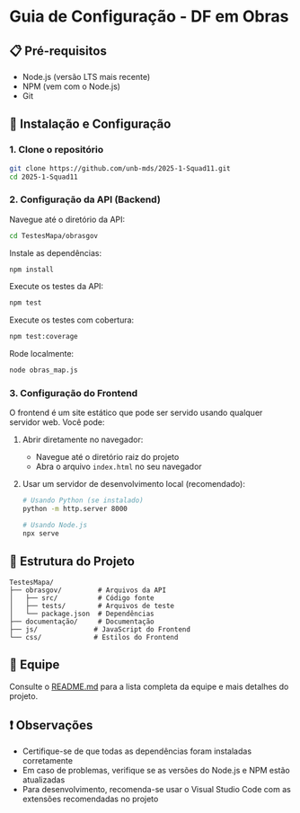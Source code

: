 # Guia de Configuração - DF em Obras

## 📋 Pré-requisitos

- Node.js (versão LTS mais recente)
- NPM (vem com o Node.js)
- Git

## 🚀 Instalação e Configuração

### 1. Clone o repositório

```bash
git clone https://github.com/unb-mds/2025-1-Squad11.git
cd 2025-1-Squad11
```

### 2. Configuração da API (Backend)

Navegue até o diretório da API:
```bash
cd TestesMapa/obrasgov
```

Instale as dependências:
```bash
npm install
```

Execute os testes da API:
```bash
npm test
```

Execute os testes com cobertura:
```bash
npm test:coverage
```

Rode localmente: 
```bash
node obras_map.js
```

### 3. Configuração do Frontend

O frontend é um site estático que pode ser servido usando qualquer servidor web. Você pode:

1. Abrir diretamente no navegador:
   - Navegue até o diretório raiz do projeto
   - Abra o arquivo `index.html` no seu navegador

2. Usar um servidor de desenvolvimento local (recomendado):
   ```bash
   # Usando Python (se instalado)
   python -m http.server 8000

   # Usando Node.js
   npx serve
   ```

## 📁 Estrutura do Projeto

```
TestesMapa/
├── obrasgov/         # Arquivos da API
│   ├── src/          # Código fonte
│   ├── tests/        # Arquivos de teste
│   └── package.json  # Dependências
├── documentação/     # Documentação
├── js/              # JavaScript do Frontend
└── css/             # Estilos do Frontend
```


## 👥 Equipe

Consulte o [README.md](README.md) para a lista completa da equipe e mais detalhes do projeto.

## ❗ Observações

- Certifique-se de que todas as dependências foram instaladas corretamente
- Em caso de problemas, verifique se as versões do Node.js e NPM estão atualizadas
- Para desenvolvimento, recomenda-se usar o Visual Studio Code com as extensões recomendadas no projeto
